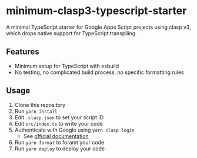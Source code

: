 # minimum-clasp3-typescript-starter

A minimal TypeScript starter for Google Apps Script projects using clasp v3, which drops native support for TypeScript transpiling.

## Features
- Minimum setup for TypeScript with esbuild
- No testing, no complicated build process, no specific formatting rules

## Usage
1. Clone this repository
2. Run `yarn install`
3. Edit `.clasp.json` to set your script ID
4. Edit `src/index.ts` to write your code
5. Authenticate with Google using `yarn clasp login`
    - See [official documentation](https://github.com/google/clasp?tab=readme-ov-file#authorization)
6. Run `yarn format` to foramt your code
7. Run `yarn deploy` to deploy your code
